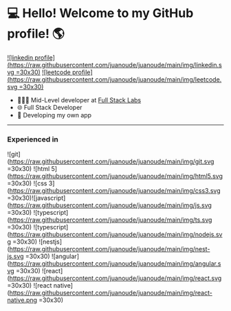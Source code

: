 # 💻 Hello! Welcome to my GitHub profile! 🌎
[![linkedin profile](https://raw.githubusercontent.com/juanoude/juanoude/main/img/linkedin.svg =30x30)](https://www.linkedin.com/in/juanoude-aab492141/) [![leetcode profile](https://raw.githubusercontent.com/juanoude/juanoude/main/img/leetcode.svg =30x30)](https://leetcode.com/juanoude/) 
* 👨🏼‍💻 Mid-Level developer at [Full Stack Labs](https://www.fullstacklabs.co/)
* 🌐 Full Stack Developer
* 👾 Developing my own app
------
### Experienced in
![git](https://raw.githubusercontent.com/juanoude/juanoude/main/img/git.svg =30x30) ![html 5](https://raw.githubusercontent.com/juanoude/juanoude/main/img/html5.svg =30x30) ![css 3](https://raw.githubusercontent.com/juanoude/juanoude/main/img/css3.svg =30x30)![javascript](https://raw.githubusercontent.com/juanoude/juanoude/main/img/js.svg =30x30) ![typescript](https://raw.githubusercontent.com/juanoude/juanoude/main/img/ts.svg =30x30) ![typescript](https://raw.githubusercontent.com/juanoude/juanoude/main/img/nodejs.svg =30x30) ![nestjs](https://raw.githubusercontent.com/juanoude/juanoude/main/img/nest-js.svg =30x30)  ![angular](https://raw.githubusercontent.com/juanoude/juanoude/main/img/angular.svg =30x30) ![react](https://raw.githubusercontent.com/juanoude/juanoude/main/img/react.svg =30x30) ![react native](https://raw.githubusercontent.com/juanoude/juanoude/main/img/react-native.png =30x30) 

<!--
**juanoude/juanoude** is a ✨ _special_ ✨ repository because its `README.md` (this file) appears on your GitHub profile.

Here are some ideas to get you started:

- 🔭 I’m currently working on ...
- 🌱 I’m currently learning ...
- 👯 I’m looking to collaborate on ...
- 🤔 I’m looking for help with ...
- 💬 Ask me about ...
- 📫 How to reach me: ...
- 😄 Pronouns: ...
- ⚡ Fun fact: ...
-->
<!--stackedit_data:
eyJoaXN0b3J5IjpbMTI4OTAzMjQwNSwtNjU2NDAzOCwtMTUyMD
A4OTQ5Ml19
-->